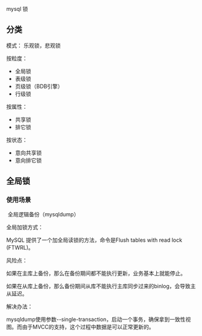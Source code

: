 mysql 锁



## 分类

模式： 乐观锁，悲观锁

按粒度：

- 全局锁
- 表级锁
- 页级锁（BDB引擎）
- 行级锁

按属性：

- 共享锁
- 排它锁

按状态：

- 意向共享锁
- 意向排它锁



## 全局锁

### 使用场景

​	全局逻辑备份（mysqldump）



全局加锁方式：

MySQL 提供了一个加全局读锁的方法，命令是Flush tables with read lock (FTWRL)。



风险点：

如果在主库上备份，那么在备份期间都不能执行更新，业务基本上就能停止。

如果在从库上备份，那么备份期间从库不能执行主库同步过来的binlog，会导致主从延迟。

解决办法：

mysqldump使用参数--single-transaction，启动一个事务，确保拿到一致性视图。而由于MVCC的支持，这个过程中数据是可以正常更新的。







